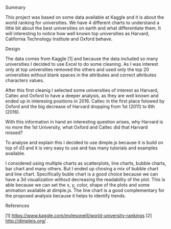 
Summary

This project was based on some data available at Kaggle and it is about the world ranking for universities. We have 4 different charts to understand a little bit about the best universities on earth and what differentiate them. It will interesting to notice how well known top universities as Harvard, California Technology Institute and Oxford behave. 

Design

The data comes from Kaggle [1] and because the data included so many universities I decided to use Excel to do some cleaning. As I was interest only at top universities removed the others and used only the top 20 universities without blank spaces in the attributes and correct attributes characters values.

After this first cleanig I selected some universities of interest as Harvard, Caltec and Oxford to have a deeper analysis, as they are well known and ended up in interesing positions in 2016. Caltec in the first place folowed by Oxford and the big decrease of Harvard dropping from 1st (2011) to 6th (2016). 

With this information in hand an interesting question arises, why Harvard is no more the 1st University, what Oxford and Caltec did that Harvard missed?  

To analyse and explain this I decided to use dimple.js because it is build on top of d3 and it is very easy to use and has many tutorials and examples available.

I considered using multiple charts as scatterplots, line charts, bubble charts, bar chart and many others. But I ended up chosing a mix of bubble chart and line chart. Specifically buble chart is a good choice because we can have a 3d visualization without decreasing the readability of the plot. This is able because we can set the x, y, color, shape of the plots and some animation available at dimple.js. The line chart is a good complementary for the proposed analysis because it helps to identify trends.



References

[1] https://www.kaggle.com/mylesoneill/world-university-rankings
[2] http://dimplejs.org/
.

